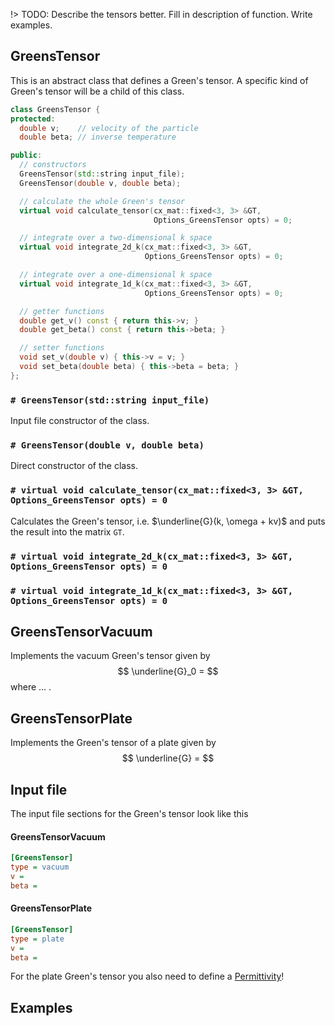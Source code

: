 !> TODO: Describe the tensors better. Fill in description of function. Write examples.

## GreensTensor
This is an abstract class that defines a Green's tensor.
A specific kind of Green's tensor will be a child of this class.

```cpp
class GreensTensor {
protected:
  double v;    // velocity of the particle
  double beta; // inverse temperature

public:
  // constructors
  GreensTensor(std::string input_file);
  GreensTensor(double v, double beta);

  // calculate the whole Green's tensor
  virtual void calculate_tensor(cx_mat::fixed<3, 3> &GT,
                                Options_GreensTensor opts) = 0;

  // integrate over a two-dimensional k space
  virtual void integrate_2d_k(cx_mat::fixed<3, 3> &GT,
                              Options_GreensTensor opts) = 0;

  // integrate over a one-dimensional k space
  virtual void integrate_1d_k(cx_mat::fixed<3, 3> &GT,
                              Options_GreensTensor opts) = 0;

  // getter functions
  double get_v() const { return this->v; }
  double get_beta() const { return this->beta; }

  // setter functions
  void set_v(double v) { this->v = v; }
  void set_beta(double beta) { this->beta = beta; }
};
```

### `# GreensTensor(std::string input_file)`
Input file constructor of the class.

### `# GreensTensor(double v, double beta)`
Direct constructor of the class.

### `# virtual void calculate_tensor(cx_mat::fixed<3, 3> &GT, Options_GreensTensor opts) = 0`
Calculates the Green's tensor, i.e. $\underline{G}(k, \omega + kv)$ and puts the result into the matrix `GT`.

### `# virtual void integrate_2d_k(cx_mat::fixed<3, 3> &GT, Options_GreensTensor opts) = 0`

### `# virtual void integrate_1d_k(cx_mat::fixed<3, 3> &GT, Options_GreensTensor opts) = 0`


## GreensTensorVacuum
Implements the vacuum Green's tensor given by
$$
\underline{G}_0 =
$$
where ... .

## GreensTensorPlate
Implements the Green's tensor of a plate given by
$$
\underline{G} =
$$


## Input file
The input file sections for the Green's tensor look like this
<!-- tabs:start -->
#### **GreensTensorVacuum**
```ini
[GreensTensor]
type = vacuum
v =
beta =
```


#### **GreensTensorPlate**
```ini
[GreensTensor]
type = plate
v =
beta =
```
For the plate Green's tensor you also need to define a [Permittivity](api/permittivity)!
<!-- tabs:end -->

## Examples
